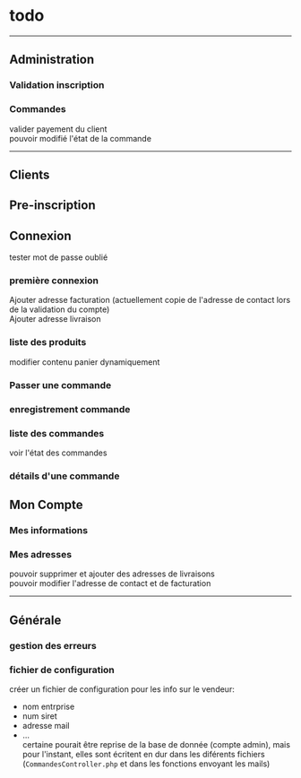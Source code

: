 # todo

-----------------------------
## Administration
### Validation inscription
### Commandes
valider payement du client  
pouvoir modifié l'état de la commande  

-------------------------------
## Clients
## Pre-inscription
## Connexion
tester mot de passe oublié  
### première connexion
Ajouter adresse facturation (actuellement copie de l'adresse de contact lors de la validation du compte)  
Ajouter adresse livraison  
### liste des produits
modifier contenu panier dynamiquement  
### Passer une commande
### enregistrement commande
### liste des commandes
voir l'état des commandes  
### détails d'une commande
## Mon Compte
### Mes informations
### Mes adresses
pouvoir supprimer et ajouter des adresses de livraisons  
pouvoir modifier l'adresse de contact et de facturation  

-----------------------------
## Générale
### gestion des erreurs
### fichier de configuration
créer un fichier de configuration pour les info sur le vendeur:
 - nom entrprise
 - num siret
 - adresse mail
 - ...  
certaine pourait être reprise de la base de donnée (compte admin), mais pour l'instant, elles sont écritent en dur dans les diférents fichiers (`CommandesController.php` et dans les fonctions envoyant les mails)

